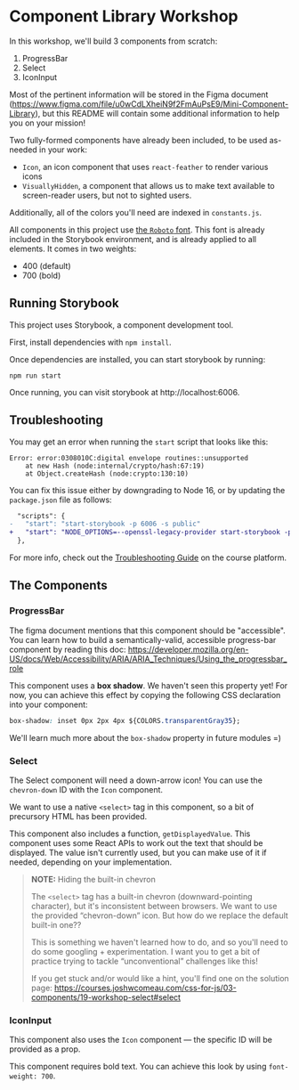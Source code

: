 # Component Library Workshop

In this workshop, we'll build 3 components from scratch:

1. ProgressBar
2. Select
3. IconInput

Most of the pertinent information will be stored in the Figma document (https://www.figma.com/file/u0wCdLXheiN9f2FmAuPsE9/Mini-Component-Library), but this README will contain some additional information to help you on your mission!

Two fully-formed components have already been included, to be used as-needed in your work:

- `Icon`, an icon component that uses `react-feather` to render various icons
- `VisuallyHidden`, a component that allows us to make text available to screen-reader users, but not to sighted users.

Additionally, all of the colors you'll need are indexed in `constants.js`.

All components in this project use [the `Roboto` font](https://fonts.google.com/specimen/Roboto). This font is already included in the Storybook environment, and is already applied to all elements. It comes in two weights:

- 400 (default)
- 700 (bold)

## Running Storybook

This project uses Storybook, a component development tool.

First, install dependencies with `npm install`.

Once dependencies are installed, you can start storybook by running:

```
npm run start
```

Once running, you can visit storybook at http://localhost:6006.

## Troubleshooting

You may get an error when running the `start` script that looks like this:

```
Error: error:0308010C:digital envelope routines::unsupported
    at new Hash (node:internal/crypto/hash:67:19)
    at Object.createHash (node:crypto:130:10)
```

You can fix this issue either by downgrading to Node 16, or by updating the `package.json` file as follows:

```diff
  "scripts": {
-   "start": "start-storybook -p 6006 -s public"
+   "start": "NODE_OPTIONS=--openssl-legacy-provider start-storybook -p 6006 -s public"
  },
```

For more info, check out the [Troubleshooting Guide](https://courses.joshwcomeau.com/troubleshooting) on the course platform.

## The Components

### ProgressBar

The figma document mentions that this component should be "accessible". You can learn how to build a semantically-valid, accessible progress-bar component by reading this doc: https://developer.mozilla.org/en-US/docs/Web/Accessibility/ARIA/ARIA_Techniques/Using_the_progressbar_role

This component uses a **box shadow**. We haven't seen this property yet! For now, you can achieve this effect by copying the following CSS declaration into your component:

```css
box-shadow: inset 0px 2px 4px ${COLORS.transparentGray35};
```

We'll learn much more about the `box-shadow` property in future modules =)

### Select

The Select component will need a down-arrow icon! You can use the `chevron-down` ID with the `Icon` component.

We want to use a native `<select>` tag in this component, so a bit of precursory HTML has been provided.

This component also includes a function, `getDisplayedValue`. This component uses some React APIs to work out the text that should be displayed. The value isn't currently used, but you can make use of it if needed, depending on your implementation.

> **NOTE:** Hiding the built-in chevron
>
> The `<select>` tag has a built-in chevron (downward-pointing
> character), but it's inconsistent between browsers. We want to
> use the provided “chevron-down” icon. But how do we replace the
> default built-in one??
>
> This is something we haven't learned how to do, and so you'll need
> to do some googling + experimentation. I want you to get a bit
> of practice trying to tackle “unconventional” challenges like this!
>
> If you get stuck and/or would like a hint, you'll find one on
> the solution page:
> https://courses.joshwcomeau.com/css-for-js/03-components/19-workshop-select#select

### IconInput

This component also uses the `Icon` component — the specific ID will be provided as a prop.

This component requires bold text. You can achieve this look by using `font-weight: 700`.
